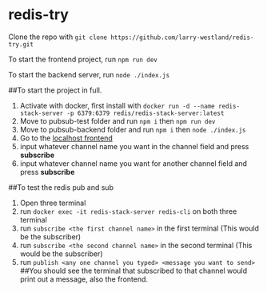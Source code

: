 # redis-try

Clone the repo with `git clone https://github.com/larry-westland/redis-try.git`

To start the frontend project, run `npm run dev`

To start the backend server, run `node ./index.js`

##To start the project in full.
1. Activate with docker, first install with `docker run -d --name redis-stack-server -p 6379:6379 redis/redis-stack-server:latest`
2. Move to pubsub-test folder and run `npm i` then `npm run dev`
3. Move to pubsub-backend folder and run `npm i` then `node ./index.js`
4. Go to the [localhost frontend](http://localhost:5173/)
5. input whatever channel name you want in the channel field and press **subscribe**
6. input whatever channel name you want for another channel field and press **subscribe**

##To test the redis pub and sub
1. Open three terminal
2. run `docker exec -it redis-stack-server redis-cli` on both three terminal
3. run `subscribe <the first channel name>` in the first terminal (This would be the subscriber)
4. run `subscribe <the second channel name>` in the second terminal (This would be the subscriber)
5. run `publish <any one channel you typed> <message you want to send>`
##You should see the terminal that subscribed to that channel would print out a message, also the frontend.
